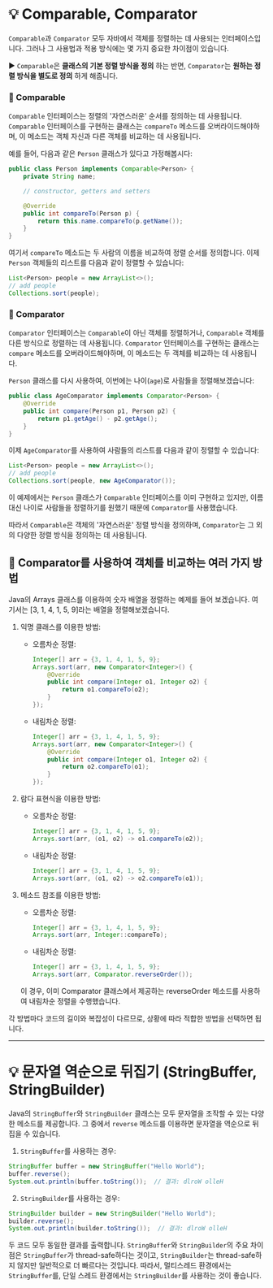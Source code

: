 # 💡 Comparable, Comparator
`Comparable`과 `Comparator` 모두 자바에서 객체를 정렬하는 데 사용되는 인터페이스입니다. 그러나 그 사용법과 적용 방식에는 몇 가지 중요한 차이점이 있습니다.

▶️ `Comparable`은 __클래스의 기본 정렬 방식을 정의__ 하는 반면, `Comparator`는 __원하는 정렬 방식을 별도로 정의__ 하게 해줍니다.
### 📌 Comparable
`Comparable` 인터페이스는 정렬의 '자연스러운' 순서를 정의하는 데 사용됩니다. `Comparable` 인터페이스를 구현하는 클래스는 `compareTo` 메소드를 오버라이드해야하며, 이 메소드는 객체 자신과 다른 객체를 비교하는 데 사용됩니다.

예를 들어, 다음과 같은 `Person` 클래스가 있다고 가정해봅시다:

```java
public class Person implements Comparable<Person> {
    private String name;

    // constructor, getters and setters

    @Override
    public int compareTo(Person p) {
        return this.name.compareTo(p.getName());
    }
}
```

여기서 `compareTo` 메소드는 두 사람의 이름을 비교하여 정렬 순서를 정의합니다. 이제 `Person` 객체들의 리스트를 다음과 같이 정렬할 수 있습니다:

```java
List<Person> people = new ArrayList<>();
// add people
Collections.sort(people);
```

### 📌 Comparator
`Comparator` 인터페이스는 `Comparable`이 아닌 객체를 정렬하거나, `Comparable` 객체를 다른 방식으로 정렬하는 데 사용됩니다. `Comparator` 인터페이스를 구현하는 클래스는 `compare` 메소드를 오버라이드해야하며, 이 메소드는 두 객체를 비교하는 데 사용됩니다.

`Person` 클래스를 다시 사용하여, 이번에는 나이(`age`)로 사람들을 정렬해보겠습니다:

```java
public class AgeComparator implements Comparator<Person> {
    @Override
    public int compare(Person p1, Person p2) {
        return p1.getAge() - p2.getAge();
    }
}
```

이제 `AgeComparator`를 사용하여 사람들의 리스트를 다음과 같이 정렬할 수 있습니다:

```java
List<Person> people = new ArrayList<>();
// add people
Collections.sort(people, new AgeComparator());
```

이 예제에서는 `Person` 클래스가 `Comparable` 인터페이스를 이미 구현하고 있지만, 이름 대신 나이로 사람들을 정렬하기를 원했기 때문에 `Comparator`를 사용했습니다.

따라서 `Comparable`은 객체의 '자연스러운' 정렬 방식을 정의하며, `Comparator`는 그 외의 다양한 정렬 방식을 정의하는 데 사용됩니다.

## 📍 Comparator를 사용하여 객체를 비교하는 여러 가지 방법
Java의 Arrays 클래스를 이용하여 숫자 배열을 정렬하는 예제를 들어 보겠습니다. 여기서는 [3, 1, 4, 1, 5, 9]라는 배열을 정렬해보겠습니다.

1. 익명 클래스를 이용한 방법:

   - 오름차순 정렬:

     ```java
     Integer[] arr = {3, 1, 4, 1, 5, 9};
     Arrays.sort(arr, new Comparator<Integer>() {
         @Override
         public int compare(Integer o1, Integer o2) {
             return o1.compareTo(o2);
         }
     });
     ```

   - 내림차순 정렬:

     ```java
     Integer[] arr = {3, 1, 4, 1, 5, 9};
     Arrays.sort(arr, new Comparator<Integer>() {
         @Override
         public int compare(Integer o1, Integer o2) {
             return o2.compareTo(o1);
         }
     });
     ```

2. 람다 표현식을 이용한 방법:

   - 오름차순 정렬:

     ```java
     Integer[] arr = {3, 1, 4, 1, 5, 9};
     Arrays.sort(arr, (o1, o2) -> o1.compareTo(o2));
     ```

   - 내림차순 정렬:

     ```java
     Integer[] arr = {3, 1, 4, 1, 5, 9};
     Arrays.sort(arr, (o1, o2) -> o2.compareTo(o1));
     ```

3. 메소드 참조를 이용한 방법:

   - 오름차순 정렬:

     ```java
     Integer[] arr = {3, 1, 4, 1, 5, 9};
     Arrays.sort(arr, Integer::compareTo);
     ```

   - 내림차순 정렬:

     ```java
     Integer[] arr = {3, 1, 4, 1, 5, 9};
     Arrays.sort(arr, Comparator.reverseOrder());
     ```

   이 경우, 이미 Comparator 클래스에서 제공하는 reverseOrder 메소드를 사용하여 내림차순 정렬을 수행했습니다.

각 방법마다 코드의 길이와 복잡성이 다르므로, 상황에 따라 적합한 방법을 선택하면 됩니다.

---

# 💡 문자열 역순으로 뒤집기 (StringBuffer, StringBuilder)
Java의 `StringBuffer`와 `StringBuilder` 클래스는 모두 문자열을 조작할 수 있는 다양한 메소드를 제공합니다. 그 중에서 `reverse` 메소드를 이용하면 문자열을 역순으로 뒤집을 수 있습니다.

1. `StringBuffer`를 사용하는 경우:

```java
StringBuffer buffer = new StringBuffer("Hello World");
buffer.reverse();
System.out.println(buffer.toString());  // 결과: dlroW olleH
```

2. `StringBuilder`를 사용하는 경우:

```java
StringBuilder builder = new StringBuilder("Hello World");
builder.reverse();
System.out.println(builder.toString());  // 결과: dlroW olleH
```

두 코드 모두 동일한 결과를 출력합니다. `StringBuffer`와 `StringBuilder`의 주요 차이점은 `StringBuffer`가 thread-safe하다는 것이고, `StringBuilder`는 thread-safe하지 않지만 일반적으로 더 빠르다는 것입니다. 따라서, 멀티스레드 환경에서는 `StringBuffer`를, 단일 스레드 환경에서는 `StringBuilder`를 사용하는 것이 좋습니다.
